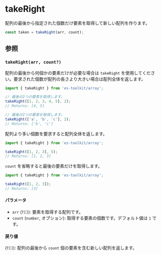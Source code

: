 # takeRight

配列の最後から指定された個数だけ要素を取得して新しい配列を作ります。

```typescript
const taken = takeRight(arr, count);
```

## 参照

### `takeRight(arr, count?)`

配列の最後から何個かの要素だけが必要な場合は `takeRight` を使用してください。要求された個数が配列の長さより大きい場合は配列全体を返します。

```typescript
import { takeRight } from 'es-toolkit/array';

// 最後の2つの要素を取得します。
takeRight([1, 2, 3, 4, 5], 2);
// Returns: [4, 5]

// 最後の2つの要素を取得します。
takeRight(['a', 'b', 'c'], 2);
// Returns: ['b', 'c']
```

配列より多い個数を要求すると配列全体を返します。

```typescript
import { takeRight } from 'es-toolkit/array';

takeRight([1, 2, 3], 5);
// Returns: [1, 2, 3]
```

`count` を省略すると最後の要素だけを取得します。

```typescript
import { takeRight } from 'es-toolkit/array';

takeRight([1, 2, 3]);
// Returns: [3]
```

#### パラメータ

- `arr` (`T[]`): 要素を取得する配列です。
- `count` (`number`, オプション): 取得する要素の個数です。デフォルト値は `1` です。

#### 戻り値

(`T[]`): 配列の最後から `count` 個の要素を含む新しい配列を返します。

